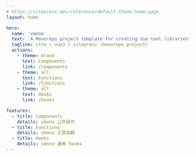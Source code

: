 ```yaml
---
# https://vitepress.dev/reference/default-theme-home-page
layout: home

hero:
  name: 'vmono'
  text: 'A Monorepo project template for creating Vue tool libraries'
  tagline: vite + vue3 + vitepress (monorepo project)
  actions:
    - theme: brand
      text: Components
      link: /components
    - theme: alt
      text: Functions
      link: /functions
    - theme: alt
      text: Hooks
      link: /hooks

features:
  - title: Components
    details: vmono 公共组件
  - title: Functions
    details: vmono 工具函数
  - title: Hooks
    details: vmono 通用 hooks
---
```


